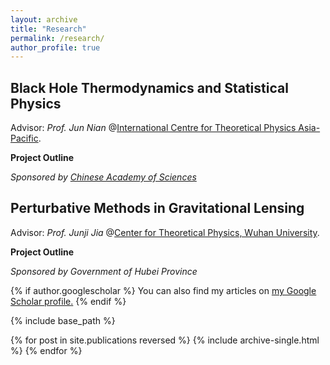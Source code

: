 ```yaml
---
layout: archive
title: "Research"
permalink: /research/
author_profile: true
---
```


Black Hole Thermodynamics and Statistical Physics
------
Advisor: *Prof. Jun Nian* @[International Centre for Theoretical Physics Asia-Pacific](https://ictp-ap.org/).

**Project Outline**

*Sponsored by [Chinese Academy of Sciences](https://english.cas.cn/)*


Perturbative Methods in Gravitational Lensing
------
Advisor: *Prof. Junji Jia* @[Center for Theoretical Physics, Wuhan University](http://202.114.78.174/ctp/).

**Project Outline**

*Sponsored by Government of Hubei Province*

{% if author.googlescholar %}
  You can also find my articles on <u><a href="{{author.googlescholar}}">my Google Scholar profile</a>.</u>
{% endif %}

{% include base_path %}

{% for post in site.publications reversed %}
  {% include archive-single.html %}
{% endfor %}
